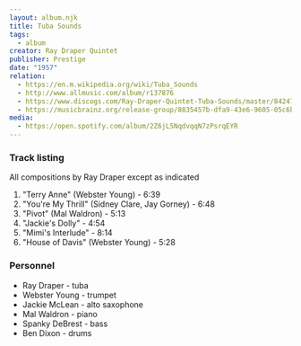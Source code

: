 ```yaml
---
layout: album.njk
title: Tuba Sounds
tags:
  - album
creator: Ray Draper Quintet
publisher: Prestige
date: "1957"
relation:
  - https://en.m.wikipedia.org/wiki/Tuba_Sounds
  - http://www.allmusic.com/album/r137876
  - https://www.discogs.com/Ray-Draper-Quintet-Tuba-Sounds/master/842475
  - https://musicbrainz.org/release-group/8835457b-dfa9-43e6-9605-05c6b7d1f697
media:
  - https://open.spotify.com/album/2Z6jL5NqdvqqN7zPsrqEYR
---
```

### Track listing

All compositions by Ray Draper except as indicated

1. "Terry Anne" (Webster Young) - 6:39
2. "You're My Thrill" (Sidney Clare, Jay Gorney) - 6:48
3. "Pivot" (Mal Waldron) - 5:13
4. "Jackie's Dolly" - 4:54
5. "Mimi's Interlude" - 8:14
6. "House of Davis" (Webster Young) - 5:28

### Personnel

- Ray Draper - tuba
- Webster Young - trumpet
- Jackie McLean - alto saxophone
- Mal Waldron - piano
- Spanky DeBrest - bass
- Ben Dixon - drums
